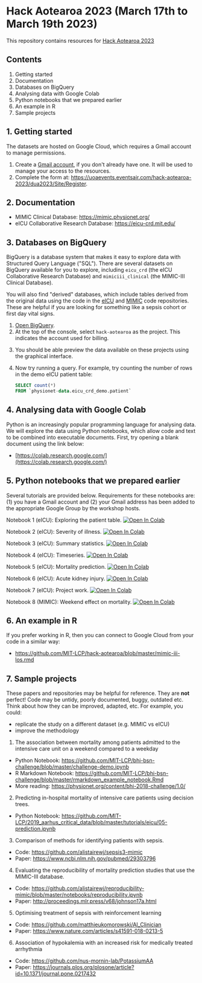 # Hack Aotearoa 2023 (March 17th to March 19th 2023)

This repository contains resources for [Hack Aotearoa 2023](http://hackaotearoa.nz)

## Contents

1. Getting started
2. Documentation
3. Databases on BigQuery
4. Analysing data with Google Colab
5. Python notebooks that we prepared earlier
6. An example in R
7. Sample projects


## 1. Getting started

The datasets are hosted on Google Cloud, which requires a Gmail account to manage permissions.

1. Create a [Gmail account](https://www.google.com/gmail/about/), if you don't already have one. It will be used to manage your access to the resources.
2. Complete the form at: https://uoaevents.eventsair.com/hack-aotearoa-2023/dua2023/Site/Register.

## 2. Documentation

- MIMIC Clinical Database: https://mimic.physionet.org/
- eICU Collaborative Research Database: https://eicu-crd.mit.edu/

## 3. Databases on BigQuery

BigQuery is a database system that makes it easy to explore data with Structured Query Language ("SQL"). There are several datasets on BigQuery available for you to explore, including `eicu_crd` (the eICU Collaborative Research Database) and `mimiciii_clinical` (the MIMIC-III Clinical Database).

You will also find "derived" databases, which include tables derived from the original data using the code in the [eICU](https://github.com/MIT-LCP/eicu-code) and [MIMIC](https://github.com/MIT-LCP/mimic-code) code repositories. These are helpful if you are looking for something like a sepsis cohort or first day vital signs.

1. [Open BigQuery](https://console.cloud.google.com/bigquery?project=physionet-data).
2. At the top of the console, select `hack-aotearoa` as the project. This indicates the account used for billing.
<!-- 3. "Pin" a project to the resources menu to view available datasets. In the Resources menu on the left, click "Add data", "Pin a project", then add the following project names: `physionet-data` and `hack-aotearoa`. -->
3. You should be able preview the data available on these projects using the graphical interface.
4. Now try running a query. For example, try counting the number of rows in the demo eICU patient table:

   ```SQL
   SELECT count(*)
   FROM `physionet-data.eicu_crd_demo.patient` 
   ```

## 4. Analysing data with Google Colab

Python is an increasingly popular programming language for analysing data. We will explore the data using Python notebooks, which allow code and text to be combined into executable documents. First, try opening a blank document using the link below:

- [https://colab.research.google.com/](https://colab.research.google.com/)

## 5. Python notebooks that we prepared earlier

Several tutorials are provided below. Requirements for these notebooks are: (1) you have a Gmail account and (2) your Gmail address has been added to the appropriate Google Group by the workshop hosts.

Notebook 1 (eICU): Exploring the patient table. <a href="https://colab.research.google.com/github/MIT-LCP/hack-aotearoa/blob/master/01_explore_patients.ipynb" target="_parent"><img src="https://colab.research.google.com/assets/colab-badge.svg" alt="Open In Colab"/></a>

Notebook 2 (eICU): Severity of illness. <a href="https://colab.research.google.com/github/MIT-LCP/hack-aotearoa/blob/master/02_severity_of_illness.ipynb" target="_parent"><img src="https://colab.research.google.com/assets/colab-badge.svg" alt="Open In Colab"/></a>

Notebook 3 (eICU): Summary statistics. <a href="https://colab.research.google.com/github/MIT-LCP/hack-aotearoa/blob/master/03_summary_statistics.ipynb" target="_parent"><img src="https://colab.research.google.com/assets/colab-badge.svg" alt="Open In Colab"/></a>

Notebook 4 (eICU): Timeseries. <a href="https://colab.research.google.com/github/MIT-LCP/hack-aotearoa/blob/master/04_timeseries.ipynb" target="_parent"><img src="https://colab.research.google.com/assets/colab-badge.svg" alt="Open In Colab"/></a>

Notebook 5 (eICU): Mortality prediction. <a href="https://colab.research.google.com/github/MIT-LCP/hack-aotearoa/blob/master/05_mortality_prediction.ipynb" target="_parent"><img src="https://colab.research.google.com/assets/colab-badge.svg" alt="Open In Colab"/></a>

Notebook 6 (eICU): Acute kidney injury. <a href="https://colab.research.google.com/github/MIT-LCP/hack-aotearoa/blob/master/06_aki_project.ipynb" target="_parent"><img src="https://colab.research.google.com/assets/colab-badge.svg" alt="Open In Colab"/></a>

Notebook 7 (eICU): Project work. <a href="https://colab.research.google.com/github/MIT-LCP/hack-aotearoa/blob/master/07_project_work.ipynb" target="_parent"><img src="https://colab.research.google.com/assets/colab-badge.svg" alt="Open In Colab"/></a>

Notebook 8 (MIMIC): Weekend effect on mortality. <a href="https://colab.research.google.com/github/MIT-LCP/hack-aotearoa/blob/master/mimic-weekend-effect.ipynb" target="_parent"><img src="https://colab.research.google.com/assets/colab-badge.svg" alt="Open In Colab"/></a>

## 6. An example in R

If you prefer working in R, then you can connect to Google Cloud from your code in a similar way:

- https://github.com/MIT-LCP/hack-aotearoa/blob/master/mimic-iii-los.rmd

## 7. Sample projects

These papers and repositories may be helpful for reference. They are **not** perfect! Code may be untidy, poorly documented, buggy, outdated etc. Think about how they can be improved, adapted, etc. For example, you could:

- replicate the study on a different dataset (e.g. MIMIC vs eICU)
- improve the methodology

1. The association between mortality among patients admitted to the intensive care unit on a weekend compared to a weekday

- Python Notebook: https://github.com/MIT-LCP/bhi-bsn-challenge/blob/master/challenge-demo.ipynb
- R Markdown Notebook: https://github.com/MIT-LCP/bhi-bsn-challenge/blob/master/rmarkdown_example_notebook.Rmd
- More reading: https://physionet.org/content/bhi-2018-challenge/1.0/

2. Predicting in-hospital mortality of intensive care patients using decision trees.

- Python Notebook: https://github.com/MIT-LCP/2019_aarhus_critical_data/blob/master/tutorials/eicu/05-prediction.ipynb 

3. Comparison of methods for identifying patients with sepsis.

- Code: https://github.com/alistairewj/sepsis3-mimic
- Paper: https://www.ncbi.nlm.nih.gov/pubmed/29303796

4. Evaluating the reproducibility of mortality prediction studies that use the MIMIC-III database. 

- Code: https://github.com/alistairewj/reproducibility-mimic/blob/master/notebooks/reproducibility.ipynb
- Paper: http://proceedings.mlr.press/v68/johnson17a.html

5. Optimising treatment of sepsis with reinforcement learning

- Code: https://github.com/matthieukomorowski/AI_Clinician
- Paper: https://www.nature.com/articles/s41591-018-0213-5

6. Association of hypokalemia with an increased risk for medically treated arrhythmia

- Code: https://github.com/nus-mornin-lab/PotassiumAA
- Paper: https://journals.plos.org/plosone/article?id=10.1371/journal.pone.0217432
